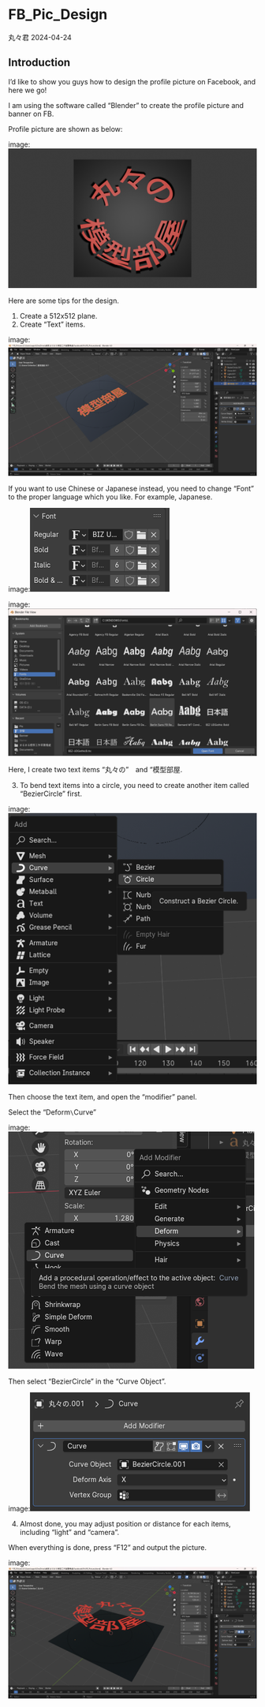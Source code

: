 FB_Pic_Design
================
丸々君
2024-04-24

## Introduction

I’d like to show you guys how to design the profile picture on Facebook,
and here we go!

I am using the software called “Blender” to create the profile picture
and banner on FB.

Profile picture are shown as below:

image:![](image/FB_PIC.png)

Here are some tips for the design.

1.  Create a 512x512 plane.
2.  Create “Text” items.

image:![](image/Fig.1.png)

If you want to use Chinese or Japanese instead, you need to change
“Font” to the proper language which you like. For example, Japanese.

image:![](image/Fig.2.png)

image:![](image/Fig.3.png)

Here, I create two text items “丸々の”　and “模型部屋.

3.  To bend text items into a circle, you need to create another item
    called “BezierCircle” first.

image:![](image/Fig.4.png)

Then choose the text item, and open the “modifier” panel.

Select the “Deform`\`Curve”

image:![](image/Fig.5.png)

Then select “BezierCircle” in the “Curve Object”.

image:![](image/Fig.6.png)

4.  Almost done, you may adjust position or distance for each items,
    including “light” and “camera”.

When everything is done, press “F12” and output the picture.

image:![](image/Fig.7.png)
